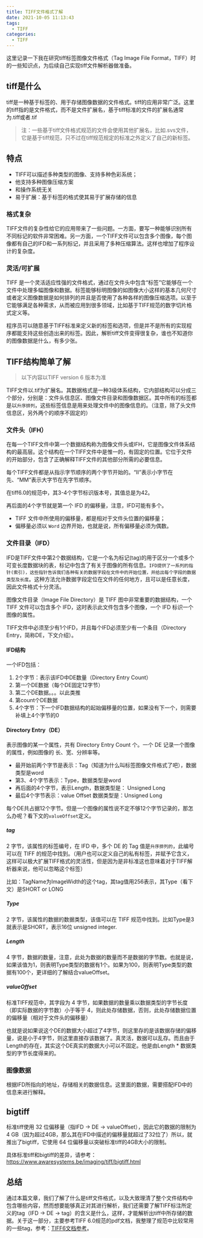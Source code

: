 ```yaml
---
title: TIFF文件格式了解
date: 2021-10-05 11:13:43
tags:
  - TIFF
categories:
  - TIFF
---
```


这里记录一下我在研究tiff标签图像文件格式（Tag Image File Format，TIFF）时的一些知识点，为后续自己实现tiff文件解析器做准备。

<!-- more -->

## tiff是什么

tiff是一种基于标签的、用于存储图像数据的文件格式。tiff的应用非常广泛。这里的tiff指的是文件格式，而不是文件扩展名，基于tiff标准的文件的扩展名通常为.tiff或者.tif

> 注：一些基于tiff文件格式规范的文件会使用其他扩展名，比如.svs文件，它是基于tiff规范，只不过在tiff规范规定的标准之外定义了自己的新标签。

## 特点

- TIFF可以描述多种类型的图像、支持多种色彩系统；
- 他支持多种图像压缩方案
- 和操作系统无关
- 易于扩展：基于标签的格式使其易于扩展存储的信息

### 格式复杂

TIFF文件的复杂性给它的应用带来了一些问题。一方面，要写一种能够识别所有不同标记的软件非常困难。另一方面，一个TIFF文件可以包含多个图像，每个图像都有自己的IFD和一系列标记，并且采用了多种压缩算法。这样也增加了程序设计的复杂度。

### 灵活/可扩展

TIFF 是一个灵活适应性强的文件格式，通过在文件头中包含“标签”它能够在一个文件中处理多幅图像和数据。标签能够标明图像的如图像大小这样的基本几何尺寸或者定义图像数据是如何排列的并且是否使用了各种各样的图像压缩选项。以至于它能够满足各种需求，从而被应用到很多领域，比如基于TIFF规范的数字切片格式定义等。

程序员可以随意基于TIFF标准来定义新的标签和选项，但是并不是所有的实现程序都能支持这些创造出来的标签。因此，解析tiff文件变得很复杂，谁也不知道你的图像数据是什么，有多少张。

## TIFF结构简单了解

> 以下内容以TIFF version 6 版本为准

TIFF文件以.tif为扩展名。其数据格式是一种3级体系结构，它内部结构可以分成三个部分，分别是：文件头信息区、图像文件目录和图像数据区。其中所有的标签都是以`升序排列`，这些标签信息是用来处理文件中的图像信息的。（注意，除了头文件信息区，另外两个的顺序不固定的）

### 文件头（IFH）

在每一个TIFF文件中第一个数据结构称为图像文件头或IFH，它是图像文件体系结构的最高层。这个结构在一个TIFF文件中是惟一的，有固定的位置。它位于文件的开始部分，包含了正确解释TIFF文件的其他部分所需的必要信息。

每个TIFF文件都是从指示字节顺序的两个字节开始的。“II”表示小字节在先、“MM”表示大字节在先字节顺序。

在tiff6.0的规范中，其3-4个字节标识版本号，其值总是为42。

再后面的4个字节就是第一个 IFD 的偏移量，注意，IFD可能有多个。

- TIFF 文件中所使用的偏移量，都是相对于文件头位置的偏移量；
- 偏移量必须以 `Word` 边界开始，也就是说，所有偏移量必须为偶数。

### 文件目录（IFD）

IFD是TIFF文件中第2个数据结构，它是一个名为标记(tag)的用于区分一个或多个可变长度数据块的表，标记中包含了有关于图像的所有信息。`IFD提供了一系列的指针(索引)，这些指针告诉我们各种有关的数据字段在文件中的开始位置，并给出每个字段的数据类型及长度`。这种方法允许数据字段定位在文件的任何地方，且可以是任意长度，因此文件格式十分灵活。

图像文件目录（Image File Directory）是 TIFF 图中非常重要的数据结构，一个 TIFF 文件可以包含多个 IFD，这时表示此文件包含多个图像，一个 IFD 标识一个图像的属性。

TIFF文件中必须至少有1个IFD，并且每个IFD必须至少有一个条目（Directory Entry，简称DE，下文介绍）。

#### IFD结构

一个IFD包括：

1. 2个字节：表示该IFD中DE数量（Directory Entry Count）
2. 第一个DE数据（每个DE固定12字节）
3. 第二个DE数据。。。以此类推
4. 第count个DE数据
5. 4个字节：下一个IFD数据结构的起始偏移量的位置，如果没有下一个，则需要补填上4个字节的0

#### Directory Entry（DE）

表示图像的某一个属性，共有 Directory Entry Count 个。一个 DE 记录一个图像的属性，例如图像的 长、宽、分辨率等。

- 最开始前两个字节是表示：Tag（知道为什么叫标签图像文件格式了吧），数据类型是word
- 第3、4个字节表示：Type，数据类型是word
- 再后面的4个字节，表示Length，数据类型是：	Unsigned Long
- 最后4个字节表示：value Offset 数据类型是：Unsigned Long

每个DE共占据12个字节。但是一个图像的属性说不定不够12个字节记录的，那怎么办呢？看下文的`valueOffset`定义。

##### tag

2 字节，该属性的标签编号，在 IFD 中，多个 DE 的 Tag 值是`升序排列的`，此编号可以在 TIFF 的规范中找到。（用户也可以定义自己的私有标签，并赋予它含义，这样可以极大扩展TIFF格式的灵活性，但是因为是非标准这也意味着对于TIFF解析器来说，他可以忽略这个标签）

比如：TagName为ImageWidth的这个tag，其tag值用256表示，其Type（看下文）是SHORT or LONG

##### Type

2 字节，该属性的数据的数据类型，该值可以在 TIFF 规范中找到。比如Type是3就表示是SHORT，表示16位 unsigned integer.

##### Length

4 字节，数据的数量，注意，此处为数据的数量而不是数据的字节数。也就是说，如果该值为1，则表明Type类型的数据有1个。如果为100，则表明Type类型的数据有100个，更详细的了解结合valueOffset。

##### valueOffset

标准TIFF规范中，其字段为 4 字节，如果数据的数量乘以数据类型的字节长度（即实际数据的字节数）小于等于 4，则此处存储数据，否则，此处存储数据位置的偏移量（相对于文件头的偏移量）

也就是说如果说这个DE的数据大小超过了4字节，则这里存的是该数据存储的偏移量，说是小于4字节，则这里直接存该数据了。真灵活，数据可以乱存。而且由于Length的存在，其实这个DE真实的数据大小可以不固定。他是由Length * 数据类型的字节长度得来的。

### 图像数据

根据IFD所指向的地址，存储相关的数据信息。这里面的数据，需要搭配IFD中的信息来进行解释。

## bigtiff

标准tiff使用 32 位偏移量（指IFD -> DE -> valueOffset），因此它的数据的限制为 4 GB（因为超过4GB，那么其在IFD中描述的偏移量就超过了32位了）所以，就推出了bigtiff，它使用 64 位偏移量以突破标准tiff的4GB大小的限制。

具体标准tiff和bigtiff的差异，请参考：<https://www.awaresystems.be/imaging/tiff/bigtiff.html>

## 总结

通过本篇文章，我们了解了什么是tiff文件格式，以及大致理清了整个文件结构中包含哪些内容，然而想要能够真正对其进行解析，我们还需要了解TIFF标注所定义的tag（IFD -> DE -> tag）的含义是什么，这样，才能解析出tiff中所存储的数据。关于这一部分，主要参考TIFF 6.0规范的pdf文档，我整理了规范中比较常用的一些tag，参考：[TIFF6文档参考](/2021/10/13/TIFF/TIFF6文档参考/)。
